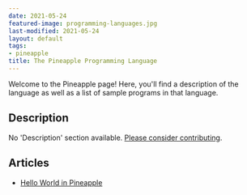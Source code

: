 ```yaml
---
date: 2021-05-24
featured-image: programming-languages.jpg
last-modified: 2021-05-24
layout: default
tags:
- pineapple
title: The Pineapple Programming Language
---
```


Welcome to the Pineapple page! Here, you'll find a description of the language as well as a list of sample programs in that language.

## Description

No 'Description' section available. [Please consider contributing](https://github.com/TheRenegadeCoder/sample-programs-website).

## Articles

- [Hello World in Pineapple](https://sampleprograms.io/projects/hello-world/pineapple)